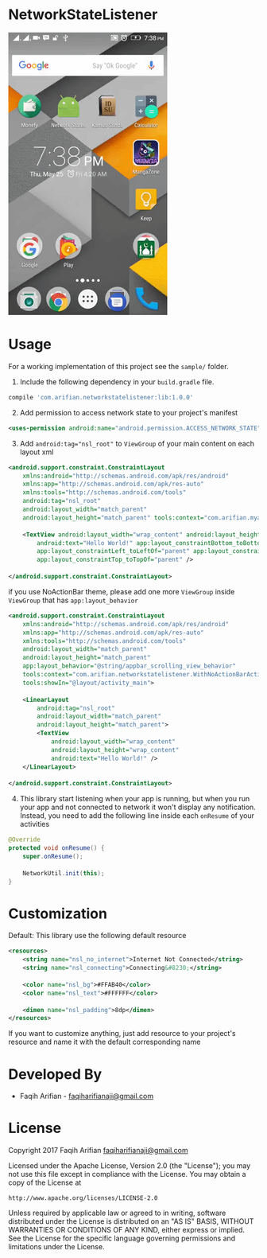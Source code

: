 # NetworkStateListener

![Network State Listener Sample](https://raw.githubusercontent.com/faqiharifian/NetworkStateListener/master/assets/demo.gif)

# Usage
For a working implementation of this project see the `sample/` folder.

1. Include the following dependency in your `build.gradle` file.

```groovy
compile 'com.arifian.networkstatelistener:lib:1.0.0'
```

2. Add permission to access network state to your project's manifest

```xml
<uses-permission android:name="android.permission.ACCESS_NETWORK_STATE"/>
```

3. Add `android:tag="nsl_root"` to `ViewGroup` of your main content on each layout xml

```xml
<android.support.constraint.ConstraintLayout
    xmlns:android="http://schemas.android.com/apk/res/android"
    xmlns:app="http://schemas.android.com/apk/res-auto"
    xmlns:tools="http://schemas.android.com/tools"
    android:tag="nsl_root"
    android:layout_width="match_parent"
    android:layout_height="match_parent" tools:context="com.arifian.myapplication.MainActivity">

    <TextView android:layout_width="wrap_content" android:layout_height="wrap_content"
        android:text="Hello World!" app:layout_constraintBottom_toBottomOf="parent"
        app:layout_constraintLeft_toLeftOf="parent" app:layout_constraintRight_toRightOf="parent"
        app:layout_constraintTop_toTopOf="parent" />

</android.support.constraint.ConstraintLayout>
```

if you use NoActionBar theme, please add one more `ViewGroup` inside `ViewGroup` that has `app:layout_behavior`
```xml
<android.support.constraint.ConstraintLayout
    xmlns:android="http://schemas.android.com/apk/res/android"
    xmlns:app="http://schemas.android.com/apk/res-auto"
    xmlns:tools="http://schemas.android.com/tools"
    android:layout_width="match_parent"
    android:layout_height="match_parent"
    app:layout_behavior="@string/appbar_scrolling_view_behavior"
    tools:context="com.arifian.networkstatelistener.WithNoActionBarActivity"
    tools:showIn="@layout/activity_main">

    <LinearLayout
        android:tag="nsl_root"
        android:layout_width="match_parent"
        android:layout_height="match_parent">
        <TextView
            android:layout_width="wrap_content"
            android:layout_height="wrap_content"
            android:text="Hello World!" />
    </LinearLayout>

</android.support.constraint.ConstraintLayout>
```

4. This library start listening when your app is running, but when you run your app and not connected to network it won't display any notification. Instead, you need to add the following line inside each `onResume` of your activities

```java
@Override
protected void onResume() {
    super.onResume();

    NetworkUtil.init(this);
}
```
# Customization
Default:
This library use the following default resource

```xml
<resources>
    <string name="nsl_no_internet">Internet Not Connected</string>
    <string name="nsl_connecting">Connecting&#8230;</string>

    <color name="nsl_bg">#FFAB40</color>
    <color name="nsl_text">#FFFFFF</color>

    <dimen name="nsl_padding">8dp</dimen>
</resources>
```

If you want to customize anything, just add resource to your project's resource and name it with the default corresponding name

# Developed By

 * Faqih Arifian - <faqiharifianaji@gmail.com>

# License

Copyright 2017 Faqih Arifian <faqiharifianaji@gmail.com>

Licensed under the Apache License, Version 2.0 (the "License");
you may not use this file except in compliance with the License.
You may obtain a copy of the License at

    http://www.apache.org/licenses/LICENSE-2.0

Unless required by applicable law or agreed to in writing, software
distributed under the License is distributed on an "AS IS" BASIS,
WITHOUT WARRANTIES OR CONDITIONS OF ANY KIND, either express or implied.
See the License for the specific language governing permissions and
limitations under the License.